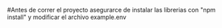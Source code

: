 #Antes de correr el proyecto asegurarce de instalar las librerias con "npm install"
y modificar el archivo example.env 